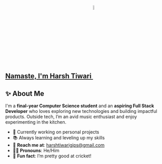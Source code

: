 ## [Namaste, I'm Harsh Tiwari <img src="https://raw.githubusercontent.com/<your-username>/<repo-name>/main/assets/namaste.gif" width="6%" style="vertical-align: bottom;">](https://harsh09tiwari.netlify.app)


## ✨ About Me  

I'm a **final-year Computer Science student** and an **aspiring Full Stack Developer** who loves exploring new technologies and building impactful products. Outside tech, I’m an avid music enthusiast and enjoy experimenting in the kitchen.  

- 🌱 Currently working on personal projects  
- 📚 Always learning and leveling up my skills  
- 📧 **Reach me at**: [harshtiwarigips@gmail.com](mailto:harshtiwarigips@gmail.com)  
- 🙋‍♂️ **Pronouns**: He/Him  
- 🏏 **Fun fact**: I’m pretty good at cricket!  
